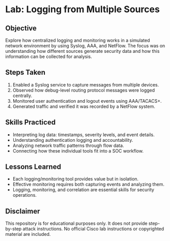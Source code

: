 # Lab: Logging from Multiple Sources

## Objective

Explore how centralized logging and monitoring works in a simulated network environment by using Syslog, AAA, and NetFlow.
The focus was on understanding how different sources generate security data and how this information can be collected for analysis.

## Steps Taken

1. Enabled a Syslog service to capture messages from multiple devices.
2. Observed how debug-level routing protocol messages were logged centrally.
3. Monitored user authentication and logout events using AAA/TACACS+.
4. Generated traffic and verified it was recorded by a NetFlow system.

## Skills Practiced

- Interpreting log data: timestamps, severity levels, and event details.
- Understanding authentication logging and accountability.
- Analyzing network traffic patterns through flow data.
- Connecting how these individual tools fit into a SOC workflow.

## Lessons Learned

- Each logging/monitoring tool provides value but in isolation.
- Effective monitoring requires both capturing events and analyzing them.
- Logging, monitoring, and correlation are essential skills for security operations.

## Disclaimer

This repository is for educational purposes only.
It does not provide step-by-step attack instructions.
No official Cisco lab instructions or copyrighted material are included.
